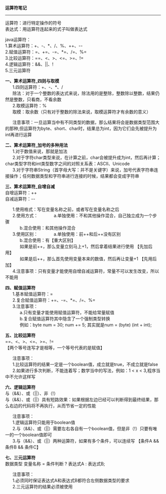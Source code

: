 **运算符笔记**  

----------


运算符：进行特定操作的符号  
表达式：用运算符连起来的式子叫做表达式  

java运算符：  
1.算术运算符：+、-、\*、/、%、++、--  
2.赋值运算符：=、+=、-=、*=、/=、%=  
3.比较运算符：==、<、>、<=、>=、!=  
4.逻辑运算符：&&、||、!  
5.三元运算符  

**一、算术运算符_四则与取模**  
&nbsp;&nbsp;&nbsp;&nbsp;&nbsp;&nbsp;1.四则运算符：+、-、*、/  
&nbsp;&nbsp;&nbsp;&nbsp;&nbsp;&nbsp;除法：对于一个整数的表达式来说，除法用的是整除，整数除以整数，结果仍然是整数，只看商，不看余数  
&nbsp;&nbsp;&nbsp;&nbsp;&nbsp;&nbsp;2.取模运算符：%  
&nbsp;&nbsp;&nbsp;&nbsp;&nbsp;&nbsp;取模：取余数（只有对于整数的除法来说，取模运算符才有余数的意义）  

&nbsp;&nbsp;&nbsp;&nbsp;&nbsp;&nbsp;注意事项：一旦运算当中有不同类型的数据，那么结果将会是数据类型范围大的那种,但运算符为byte、short、char时，结果总为int，因为它们会先被提升为int再进行运算  

**二、算术运算符\_加号的多种用法**  
&nbsp;&nbsp;&nbsp;&nbsp;&nbsp;&nbsp;1.对于数值来说，那就是加法  
&nbsp;&nbsp;&nbsp;&nbsp;&nbsp;&nbsp;2.对于字符char类型来说，在计算之前，char会被提升成为int，然后再计算；char类型字符和int类型数字之间的对照关系表：ASCII、Unicode  
&nbsp;&nbsp;&nbsp;&nbsp;&nbsp;&nbsp;3.对于字符串String（首字母大写：并不是关键字）来说，加号代表字符串连接操作；任何数据类型和字符串进行连接的时候，结果都会变成字符串  

**三、算术运算符\_自增自减**  
    自增运算符：++  
    自减运算符：--  

&nbsp;&nbsp;&nbsp;&nbsp;&nbsp;&nbsp;1.使用格式：写在变量名称之前，或者写在变量名称之后  
&nbsp;&nbsp;&nbsp;&nbsp;&nbsp;&nbsp;2.使用方式：
&nbsp;&nbsp;&nbsp;&nbsp;&nbsp;&nbsp;&nbsp;&nbsp;&nbsp;&nbsp;&nbsp;&nbsp;a.单独使用：不和其他操作混合，自己独立成为一个步骤  
&nbsp;&nbsp;&nbsp;&nbsp;&nbsp;&nbsp;&nbsp;&nbsp;&nbsp;&nbsp;&nbsp;&nbsp;b.混合使用：和其他操作混合  
&nbsp;&nbsp;&nbsp;&nbsp;&nbsp;&nbsp;3.使用区别：
&nbsp;&nbsp;&nbsp;&nbsp;&nbsp;&nbsp;&nbsp;&nbsp;&nbsp;&nbsp;&nbsp;&nbsp;a.单独使用：前++和后++没有区别  
&nbsp;&nbsp;&nbsp;&nbsp;&nbsp;&nbsp;&nbsp;&nbsp;&nbsp;&nbsp;&nbsp;&nbsp;b.混合使用：有【重大区别】  
&nbsp;&nbsp;&nbsp;&nbsp;&nbsp;&nbsp;&nbsp;&nbsp;&nbsp;&nbsp;&nbsp;&nbsp;如果是前++，那么变量立刻马上+1，然后拿着结果进行使用   【先加后用】  
&nbsp;&nbsp;&nbsp;&nbsp;&nbsp;&nbsp;&nbsp;&nbsp;&nbsp;&nbsp;&nbsp;&nbsp;如果是后++，那么首先使用变量本来的数值，然后再让变量+1 【先用后加】  
&nbsp;&nbsp;&nbsp;&nbsp;&nbsp;&nbsp;4.注意事项：只有变量才能使用自增自减运算符，常量不可以发生改变，所以不能用  

**四、赋值运算符**  
&nbsp;&nbsp;&nbsp;&nbsp;&nbsp;&nbsp;1.基本赋值运算符：=  
&nbsp;&nbsp;&nbsp;&nbsp;&nbsp;&nbsp;2.复合赋值运算符：+=、-=、*=、/=、%=  
&nbsp;&nbsp;&nbsp;&nbsp;&nbsp;&nbsp;3.注意事项：  
&nbsp;&nbsp;&nbsp;&nbsp;&nbsp;&nbsp;&nbsp;&nbsp;&nbsp;&nbsp;&nbsp;&nbsp;a.只有变量才能使用赋值运算符，不能给常量赋值  
&nbsp;&nbsp;&nbsp;&nbsp;&nbsp;&nbsp;&nbsp;&nbsp;&nbsp;&nbsp;&nbsp;&nbsp;b.复合赋值运算符其中隐含了一个强制类型转换  
&nbsp;&nbsp;&nbsp;&nbsp;&nbsp;&nbsp;&nbsp;&nbsp;&nbsp;&nbsp;&nbsp;&nbsp;例如：byte num = 30; num += 5; 其实就是num = (byte) (int + int);  

**五、比较运算符**  
==、<、>、<=、>=、!=  
【两个等号连写才是相等，一个等号代表的是赋值】  

&nbsp;&nbsp;&nbsp;&nbsp;&nbsp;&nbsp;注意事项：  
&nbsp;&nbsp;&nbsp;&nbsp;&nbsp;&nbsp;1.比较运算符的结果一定是一个boolean值，成立就是true，不成立就是false  
&nbsp;&nbsp;&nbsp;&nbsp;&nbsp;&nbsp;2.如果进行多次判断，不能连着写；数学当中的写法，例如：1 < x < 3,程序当中不允许这样写  

**六、逻辑运算符**  
与（&&）、或（||）、非（!）  
与（&&）、或（||）具有短路效果：如果根据左边已经可以判断得到最终结果，那么右边的代码将不再执行，从而节省一定的性能  

&nbsp;&nbsp;&nbsp;&nbsp;&nbsp;&nbsp;注意事项：  
&nbsp;&nbsp;&nbsp;&nbsp;&nbsp;&nbsp;1.逻辑运算符只能用于boolean值  
&nbsp;&nbsp;&nbsp;&nbsp;&nbsp;&nbsp;2.与（&&）、或（||）需要左右各自有一个boolean值，但是非（!）只要有唯一的一个boolean值即可  
&nbsp;&nbsp;&nbsp;&nbsp;&nbsp;&nbsp;3.与（&&）、或（||）两种运算符，如果有多个条件，可以连续写   【条件A && 条件B && 条件C】  

**七、三元运算符**  
    数据类型 变量名称 = 条件判断 ? 表达式A : 表达式B;  

&nbsp;&nbsp;&nbsp;&nbsp;&nbsp;&nbsp;注意事项：  
&nbsp;&nbsp;&nbsp;&nbsp;&nbsp;&nbsp;1.必须同时保证表达式A和表达式B都符合左侧数据类型的要求  
&nbsp;&nbsp;&nbsp;&nbsp;&nbsp;&nbsp;2.三元运算符的结果必须被使用  